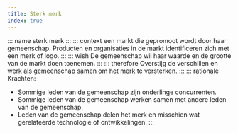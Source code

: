 ```yaml
---
title: Sterk merk
index: true
---
```

::: name
sterk merk
:::
::: context
een markt die gepromoot wordt door haar gemeenschap. Producten en organisaties in de markt identificeren zich met een merk of logo.
:::
::: wish
De gemeenschap wil haar waarde en de grootte van de markt doen toenemen.
:::
::: therefore
Overstijg de verschillen en werk als gemeenschap samen om het merk te versterken.
:::
::: rationale
Krachten:
- Sommige leden van de gemeenschap zijn onderlinge concurrenten.
- Sommige leden van de gemeenschap werken samen met andere leden van de gemeenschap.
- Leden van de gemeenschap delen het merk en misschien wat gerelateerde technologie of ontwikkelingen.
:::
